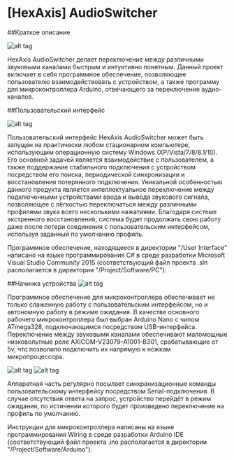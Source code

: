 # [HexAxis] AudioSwitcher
##Краткое описание

![alt tag](http://s017.radikal.ru/i439/1512/53/0b97db9fed47.png)

HexAxis AudioSwitcher делает переключение между различными звуковыми каналами быстрым и интуитивно понятным.
Данный проект включает в себя программное обеспечение, позволяющее пользователю взаимодействовать с устройством, а также программу для микроконтроллера Arduino, отвечающего за переключение аудио-каналов.

##Пользовательский интерфейс

![alt tag](http://i056.radikal.ru/1512/fd/60bd228f9390.png)

Пользовательский интерфейс HexAxis AudioSwitcher может быть запущен на практически любом стационарном компьютере, использующим операционную систему Windows (XP/Vista/7/8/8.1/10). Его основной задачей является взаимодействие с пользователем, а также поддержание стабильного подключения с устройством посредством его поиска, периодической синхронизации и восстановления потерянного подключения. Уникальной особенностью данного продукта является интеллектуальное переключение между подключенными устройствами ввода и вывода звукового сигнала, позволяющее с лёгкостью переключаться между различными профилями звука всего несколькими нажатиями. Благодаря системе экстренного восстановления, система будет продолжать свою работу даже после потери соединения с пользовательским интерфейсом, используя заданный по умолчанию профиль.

Программное обеспечение, находящееся в директории "/User Interface" написано на языке программирования C# в среде разработки Microsoft Visual Studio Community 2015 (соответствующий файл проекта .sln располагается в директории "/Project/Software/PC").

##Начинка устройства
![alt tag](http://s017.radikal.ru/i405/1512/0d/0435e5d3b688.jpg)

Программное обеспечение для микроконтроллера обеспечивает не только слаженную работу с пользовательским интерфейсом, но и автономную работу в режиме ожидания. В качестве основного рабочего микроконтроллера был выбран Arduino Nano с чипом ATmega328, подключающимся посредством USB-интерфейса. Переключение между звуковыми каналами обеспечивают маломощные низковольтные реле AXICOM-V23079-A1001-B301, срабатывающие от 5v, что позволило подключить их напрямую к ножкам микропроцессора.

![alt tag](http://s018.radikal.ru/i512/1512/8f/f9d009fd8ef8.png)
![alt tag](http://s020.radikal.ru/i707/1512/8c/2cf50b034e76.jpg)

Аппаратная часть регулярно посылает синхранизационные команды пользовательскому интерфейсу посредством Serial-подключения. В случае отсутствия ответа на запрос, устройство перейдёт в режим ожидания, по истичении которого будет произведено переключение на профиль по умолчанию.

Инструкции для микроконтроллера написаны на языке программирования Wiring в среде разработки Arduino IDE (соответствующий файл проекта .ino располагается в директории "/Project/Software/Arduino").
